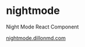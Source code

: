 # nightmode
<p> Night Mode React Component </p>
<a href="www.nightmode.dillonmd.com">nightmode.dillonmd.com</a>
